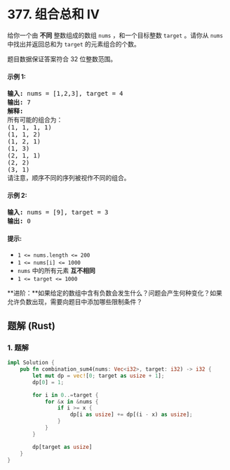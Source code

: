 # 377. 组合总和 Ⅳ
给你一个由 **不同** 整数组成的数组 `nums` ，和一个目标整数 `target` 。请你从 `nums` 中找出并返回总和为 `target` 的元素组合的个数。

题目数据保证答案符合 32 位整数范围。

#### 示例 1:
<pre>
<strong>输入:</strong> nums = [1,2,3], target = 4
<strong>输出:</strong> 7
<strong>解释:</strong>
所有可能的组合为：
(1, 1, 1, 1)
(1, 1, 2)
(1, 2, 1)
(1, 3)
(2, 1, 1)
(2, 2)
(3, 1)
请注意，顺序不同的序列被视作不同的组合。
</pre>

#### 示例 2:
<pre>
<strong>输入:</strong> nums = [9], target = 3
<strong>输出:</strong> 0
</pre>

#### 提示:
* `1 <= nums.length <= 200`
* `1 <= nums[i] <= 1000`
* `nums` 中的所有元素 **互不相同**
* `1 <= target <= 1000`

**进阶：**如果给定的数组中含有负数会发生什么？问题会产生何种变化？如果允许负数出现，需要向题目中添加哪些限制条件？

## 题解 (Rust)

### 1. 题解
```Rust
impl Solution {
    pub fn combination_sum4(nums: Vec<i32>, target: i32) -> i32 {
        let mut dp = vec![0; target as usize + 1];
        dp[0] = 1;

        for i in 0..=target {
            for &x in &nums {
                if i >= x {
                    dp[i as usize] += dp[(i - x) as usize];
                }
            }
        }

        dp[target as usize]
    }
}
```

